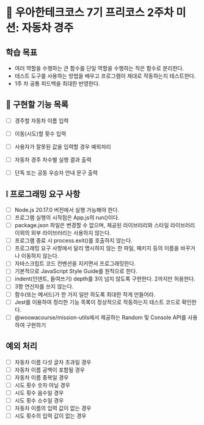 # 🏫 우아한테크코스 7기 프리코스 2주차 미션: 자동차 경주
## 학습 목표
- 여러 역할을 수행하는 큰 함수를 단일 역할을 수행하는 작은 함수로 분리한다.
- 테스트 도구를 사용하는 방법을 배우고 프로그램이 제대로 작동하는지 테스트한다.
- 1주 차 공통 피드백을 최대한 반영한다.

## 📝 구현할 기능 목록

- [ ] 경주할 자동차 이름 입력
- [ ] 이동(시도)할 횟수 입력
- [ ] 사용자가 잘못된 값을 입력할 경우 예외처리
- [ ] 자동차 경주 차수별 실행 결과 출력
- [ ] 단독 또는 공동 우승자 안내 문구 출력


## ❕ 프로그래밍 요구 사항
- [ ] Node.js 20.17.0 버전에서 실행 가능해야 한다.
- [ ] 프로그램 실행의 시작점은 App.js의 run()이다.
- [ ] package.json 파일은 변경할 수 없으며, 제공된 라이브러리와 스타일 라이브러리 이외의 외부 라이브러리는 사용하지 않는다.
- [ ] 프로그램 종료 시 process.exit()를 호출하지 않는다.
- [ ] 프로그래밍 요구 사항에서 달리 명시하지 않는 한 파일, 패키지 등의 이름을 바꾸거나 이동하지 않는다.
- [ ] 자바스크립트 코드 컨벤션을 지키면서 프로그래밍한다.
- [ ] 기본적으로 JavaScript Style Guide를 원칙으로 한다.
- [ ] indent(인덴트, 들여쓰기) depth를 3이 넘지 않도록 구현한다. 2까지만 허용한다.
- [ ] 3항 연산자를 쓰지 않는다.
- [ ] 함수(또는 메서드)가 한 가지 일만 하도록 최대한 작게 만들어라.
- [ ] Jest를 이용하여 정리한 기능 목록이 정상적으로 작동하는지 테스트 코드로 확인한다.
- [ ] @woowacourse/mission-utils에서 제공하는 Random 및 Console API를 사용하여 구현하기 

## 예외 처리
- [ ] 자동차 이름 다섯 글자 초과일 경우
- [ ] 자동차 이름 공백이 포함될 경우
- [ ] 자동차 이름 중복일 경우
- [ ] 시도 횟수 숫자 아닐 경우
- [ ] 시도 횟수 음수일 경우
- [ ] 시도 횟수 소수일 경우
- [ ] 자동차 이름의 입력 값이 없는 경우
- [ ] 시도 횟수의 입력 값이 없는 경우 